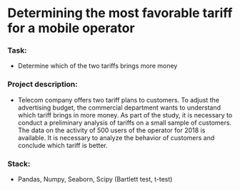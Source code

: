 # Determining the most favorable tariff for a mobile operator

### Task:
* Determine which of the two tariffs brings more money

### Project description:
* Telecom company offers two tariff plans to customers. To adjust the advertising budget, the commercial department wants to understand which tariff brings in more money.
As part of the study, it is necessary to conduct a preliminary analysis of tariffs on a small sample of customers. The data on the activity of 500 users of the operator for 2018 is available. It is necessary to analyze the behavior of customers and conclude which tariff is better.


### Stack:
* Pandas, Numpy, Seaborn, Scipy (Bartlett test, t-test)

